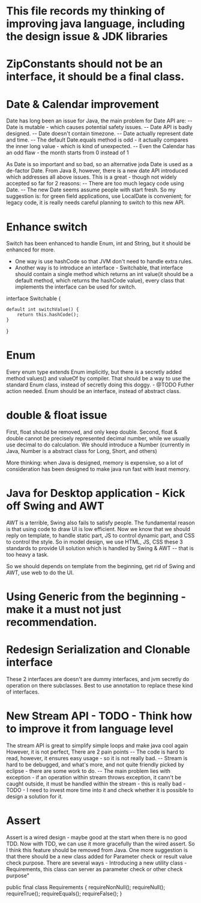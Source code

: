 # This file records my thinking of improving java language, including the design issue & JDK libraries

# ZipConstants should not be an interface, it should be a final class.

# Date & Calendar improvement
Date has long been an issue for Java, the main problem for Date API are:
-- Date is mutable - which causes potential safety issues.
-- Date API is badly designed.
-- Date doesn't contain timezone.
-- Date actually represent date and time.
-- The default Date.equals method is odd - it actually compares the inner long value - which is kind of unexpected.
-- Even the Calendar has an odd flaw - the month starts from 0 instead of 1

As Date is so important and so bad, so an alternative joda Date is used as a de-factor Date.
From Java 8, however, there is a new date API introduced which addresses all above issues.
This is a great - though not widely accepted so far for 2 reasons: 
-- There are too much legacy code using Date.
-- The new Date seems assume people with start fresh.
So my suggestion is: for green field applications, use LocalDate is convenient; for legacy code, it is really needs careful planning to switch to this new API.

# Enhance switch
Switch has been enhanced to handle Enum, int and String, but it should be enhanced for more.
- One way is use hashCode so that JVM don't need to handle extra rules.
- Another way is to introduce an interface - Switchable, that interface should contain a single method which returns an int value(it should be a default method, which returns the hashCode value), every class that implements the interface can be used for switch.

interface Switchable {

	default int switchValue() {
		return this.hashCode();
	}
}

# Enum
Every enum type extends Enum implicitly, but there is a secretly added method values() and valueOf by compiler.
That should be a way to use the standard Enum class, instead of secretly doing this doggy. - @TODO Futher action needed.
Enum should be an interface, instead of abstract class.

# double & float issue
First, float should be removed, and only keep double.
Second, float & double cannot be precisely represented decimal number, while we usually use decimal to do calculation.
We should introduce a Number (currently in Java, Number is a abstract class for Long, Short, and others)

More thinking: when Java is designed, memory is expensive, so a lot of consideration has been designed to make java run fast with least memory.

# Java for Desktop application - Kick off Swing and AWT
AWT is a terrible, Swing also fails to satisfy people.
The fundamental reason is that using code to draw UI is low efficient.
Now we know that we should reply on template, to handle static part,  JS to control dynamic part, and CSS to control the style.
So in model design, we use HTML, JS, CSS these 3 standards to provide UI solution which is handled by Swing & AWT -- that is too heavy a task.

So we should depends on template from the beginning, get rid of Swing and AWT, use web to do the UI.

# Using Generic from the beginning - make it a must not just recommendation.


# Redesign Serialization and Clonable interface
These 2 interfaces are doesn't are dummy interfaces, and jvm secretly do operation on there subclasses. Best to use annotation to replace these kind of interfaces.


# New Stream API - TODO - Think how to improve it from language level
The stream API is great to simplify simple loops and make java cool again
However, it is not perfect, There are 2 pain points
-- The code is hard to read, however, it ensures easy usage - so it is not really bad.
-- Stream is hard to be debugged, and what's more, and not quite friendly picked by eclipse - there are some work to do.
-- The main problem lies with exception - if an operation within stream throws exception, it cann't be caught outside, it must be handled within the stream - this is really bad - TODO - I need to invest more time into it and check whether it is possible to design a solution for it.

# Assert 
Assert is a wired design - maybe good at the start when there is no good TDD.
Now with TDD, we can use it more gracefully than the wired assert.
So I think this feature should be removed from Java.
One more suggestion is that there should be a new class added for Parameter check or result value check purpose.
There are several ways - Introducing a new utility class - Requirements, this class can server as parameter check or other check purpose"

public final class Requirements {
	requireNonNull();
	requireNull();
	requireTrue();
	requireEquals();
	requireFalse();
}